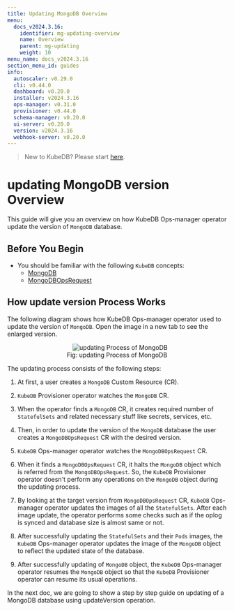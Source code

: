 ```yaml
---
title: Updating MongoDB Overview
menu:
  docs_v2024.3.16:
    identifier: mg-updating-overview
    name: Overview
    parent: mg-updating
    weight: 10
menu_name: docs_v2024.3.16
section_menu_id: guides
info:
  autoscaler: v0.29.0
  cli: v0.44.0
  dashboard: v0.20.0
  installer: v2024.3.16
  ops-manager: v0.31.0
  provisioner: v0.44.0
  schema-manager: v0.20.0
  ui-server: v0.20.0
  version: v2024.3.16
  webhook-server: v0.20.0
---
```


> New to KubeDB? Please start [here](/docs/v2024.3.16/README).

# updating MongoDB version Overview

This guide will give you an overview on how KubeDB Ops-manager operator update the version of `MongoDB` database.

## Before You Begin

- You should be familiar with the following `KubeDB` concepts:
  - [MongoDB](/docs/v2024.3.16/guides/mongodb/concepts/mongodb)
  - [MongoDBOpsRequest](/docs/v2024.3.16/guides/mongodb/concepts/opsrequest)

## How update version Process Works

The following diagram shows how KubeDB Ops-manager operator used to update the version of `MongoDB`. Open the image in a new tab to see the enlarged version.

<figure align="center">
  <img alt="updating Process of MongoDB" src="/docs/v2024.3.16/images/day-2-operation/mongodb/mg-updating.svg">
<figcaption align="center">Fig: updating Process of MongoDB</figcaption>
</figure>

The updating process consists of the following steps:

1. At first, a user creates a `MongoDB` Custom Resource (CR).

2. `KubeDB` Provisioner  operator watches the `MongoDB` CR.

3. When the operator finds a `MongoDB` CR, it creates required number of `StatefulSets` and related necessary stuff like secrets, services, etc.

4. Then, in order to update the version of the `MongoDB` database the user creates a `MongoDBOpsRequest` CR with the desired version.

5. `KubeDB` Ops-manager operator watches the `MongoDBOpsRequest` CR.

6. When it finds a `MongoDBOpsRequest` CR, it halts the `MongoDB` object which is referred from the `MongoDBOpsRequest`. So, the `KubeDB` Provisioner  operator doesn't perform any operations on the `MongoDB` object during the updating process.  

7. By looking at the target version from `MongoDBOpsRequest` CR, `KubeDB` Ops-manager operator updates the images of all the `StatefulSets`. After each image update, the operator performs some checks such as if the oplog is synced and database size is almost same or not.

8. After successfully updating the `StatefulSets` and their `Pods` images, the `KubeDB` Ops-manager operator updates the image of the `MongoDB` object to reflect the updated state of the database.

9. After successfully updating of `MongoDB` object, the `KubeDB` Ops-manager operator resumes the `MongoDB` object so that the `KubeDB` Provisioner  operator can resume its usual operations.

In the next doc, we are going to show a step by step guide on updating of a MongoDB database using updateVersion operation.